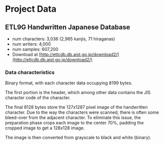# Project Data

## ETL9G Handwritten Japanese Database

- num characters: 3,036 (2,965 kanjis, 71 hiraganas)
- num writers: 4,000
- num samples: 607,200
- Download at [http://etlcdb.db.aist.go.jp/download2/](http://etlcdb.db.aist.go.jp/download2/)

### Data characteristics

Binary format, with each character data occupying 8199 bytes.

The first portion is the header, which among other data contains the JIS character code of the character.

The final 8128 bytes store the 127x1287 pixel image of the handwritten character. Due to the way the characters were scanned, there is often some bleed-over from the adjacent character. To eliminate this issue, the preparation phase crops each image to the center 70%, padding the cropped image to get a 128x128 image.

The image is then converted from grayscale to black and white (binary).